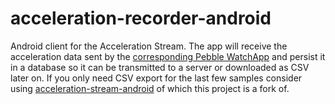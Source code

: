 # acceleration-recorder-android
Android client for the Acceleration Stream. The app will receive the acceleration data sent
by the [corresponding Pebble WatchApp](https://github.com/moopat/acceleration-stream-pebble) and persist it in a database so it can be transmitted to a server or downloaded
as CSV later on. If you only need CSV export for the last few samples consider using [acceleration-stream-android](https://github.com/moopat/acceleration-stream-android) of which
this project is a fork of.
